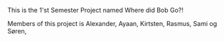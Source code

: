 This is the 1'st Semester Project named Where did Bob Go?!

Members of this project is Alexander, Ayaan, Kirtsten, Rasmus, Sami og Søren, 
